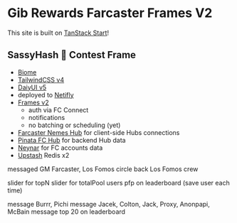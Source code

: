# Gib Rewards Farcaster Frames V2

This site is built on [TanStack Start](https://tanstack.com/start)!

## SassyHash 💅 Contest Frame

- [Biome](https://biomejs.dev)
- [TailwindCSS v4](https://tailwindcss.com)
- [DaiyUI v5](https://daisyui.com)
- deployed to [Netifly](http://netlify.com)
- [Frames v2](https://framesv2.com)
  - auth via FC Connect
  - notifications
  - no batching or scheduling (yet)
- [Farcaster Nemes Hub](https://nemes.farcaster.xyz:2281/v1/info) for client-side Hubs connections
- [Pinata FC Hub](https://pinata.cloud/blog/what-is-a-farcaster-hub/) for backend Hub data
- [Neynar](https://neynar.com) for FC accounts data
- [Upstash](https://upstash.com) Redis x2

messaged GM Farcaster, Los Fomos
circle back Los Fomos crew

slider for topN
slider for totalPool
users
pfp on leaderboard (save user each time)

message Burrr, Pichi
message Jacek, Colton, Jack, Proxy, Anonpapi, McBain
message top 20 on leaderboard
